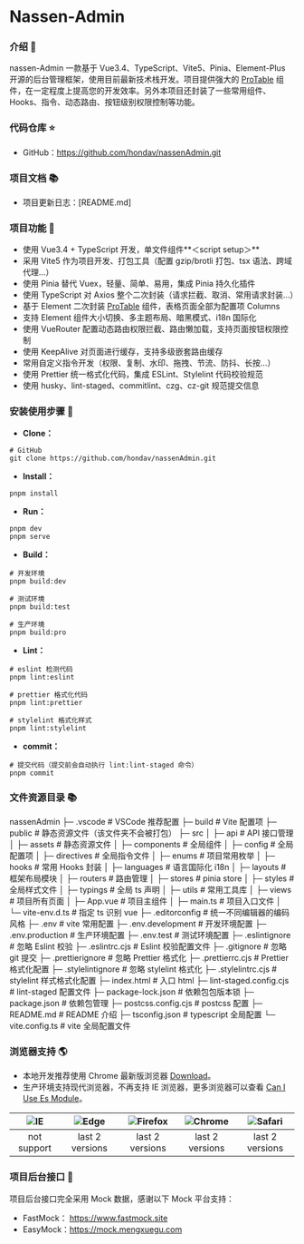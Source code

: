 # Nassen-Admin

### 介绍 📖

nassen-Admin 一款基于 Vue3.4、TypeScript、Vite5、Pinia、Element-Plus 开源的后台管理框架，使用目前最新技术栈开发。项目提供强大的 [ProTable](https://juejin.cn/post/7166068828202336263) 组件，在一定程度上提高您的开发效率。另外本项目还封装了一些常用组件、Hooks、指令、动态路由、按钮级别权限控制等功能。


### 代码仓库 ⭐

- GitHub：https://github.com/hondav/nassenAdmin.git

### 项目文档 📚

- 项目更新日志：[README.md]

### 项目功能 🔨

- 使用 Vue3.4 + TypeScript 开发，单文件组件**＜script setup＞**
- 采用 Vite5 作为项目开发、打包工具（配置 gzip/brotli 打包、tsx 语法、跨域代理…）
- 使用 Pinia 替代 Vuex，轻量、简单、易用，集成 Pinia 持久化插件
- 使用 TypeScript 对 Axios 整个二次封装（请求拦截、取消、常用请求封装…）
- 基于 Element 二次封装 [ProTable](https://juejin.cn/post/7166068828202336263) 组件，表格页面全部为配置项 Columns
- 支持 Element 组件大小切换、多主题布局、暗黑模式、i18n 国际化
- 使用 VueRouter 配置动态路由权限拦截、路由懒加载，支持页面按钮权限控制
- 使用 KeepAlive 对页面进行缓存，支持多级嵌套路由缓存
- 常用自定义指令开发（权限、复制、水印、拖拽、节流、防抖、长按…）
- 使用 Prettier 统一格式化代码，集成 ESLint、Stylelint 代码校验规范
- 使用 husky、lint-staged、commitlint、czg、cz-git 规范提交信息

### 安装使用步骤 📔

- **Clone：**

```text
# GitHub
git clone https://github.com/hondav/nassenAdmin.git
```

- **Install：**

```text
pnpm install
```

- **Run：**

```text
pnpm dev
pnpm serve
```

- **Build：**

```text
# 开发环境
pnpm build:dev

# 测试环境
pnpm build:test

# 生产环境
pnpm build:pro
```

- **Lint：**

```text
# eslint 检测代码
pnpm lint:eslint

# prettier 格式化代码
pnpm lint:prettier

# stylelint 格式化样式
pnpm lint:stylelint
```

- **commit：**

```text
# 提交代码（提交前会自动执行 lint:lint-staged 命令）
pnpm commit
```

### 文件资源目录 📚

nassenAdmin
├─ .vscode                 # VSCode 推荐配置
├─ build                   # Vite 配置项
├─ public                  # 静态资源文件（该文件夹不会被打包）
├─ src
│  ├─ api                  # API 接口管理
│  ├─ assets               # 静态资源文件
│  ├─ components           # 全局组件
│  ├─ config               # 全局配置项
│  ├─ directives           # 全局指令文件
│  ├─ enums                # 项目常用枚举
│  ├─ hooks                # 常用 Hooks 封装
│  ├─ languages            # 语言国际化 i18n
│  ├─ layouts              # 框架布局模块
│  ├─ routers              # 路由管理
│  ├─ stores               # pinia store
│  ├─ styles               # 全局样式文件
│  ├─ typings              # 全局 ts 声明
│  ├─ utils                # 常用工具库
│  ├─ views                # 项目所有页面
│  ├─ App.vue              # 项目主组件
│  ├─ main.ts              # 项目入口文件
│  └─ vite-env.d.ts        # 指定 ts 识别 vue
├─ .editorconfig           # 统一不同编辑器的编码风格
├─ .env                    # vite 常用配置
├─ .env.development        # 开发环境配置
├─ .env.production         # 生产环境配置
├─ .env.test               # 测试环境配置
├─ .eslintignore           # 忽略 Eslint 校验
├─ .eslintrc.cjs           # Eslint 校验配置文件
├─ .gitignore              # 忽略 git 提交
├─ .prettierignore         # 忽略 Prettier 格式化
├─ .prettierrc.cjs         # Prettier 格式化配置
├─ .stylelintignore        # 忽略 stylelint 格式化
├─ .stylelintrc.cjs        # stylelint 样式格式化配置
├─ index.html              # 入口 html
├─ lint-staged.config.cjs  # lint-staged 配置文件
├─ package-lock.json       # 依赖包包版本锁
├─ package.json            # 依赖包管理
├─ postcss.config.cjs      # postcss 配置
├─ README.md               # README 介绍
├─ tsconfig.json           # typescript 全局配置
└─ vite.config.ts          # vite 全局配置文件


### 浏览器支持 🌎

- 本地开发推荐使用 Chrome 最新版浏览器 [Download](https://www.google.com/intl/zh-CN/chrome/)。
- 生产环境支持现代浏览器，不再支持 IE 浏览器，更多浏览器可以查看 [Can I Use Es Module](https://caniuse.com/?search=ESModule)。

| ![IE](https://i.imgtg.com/2023/04/11/8z7ot.png) | ![Edge](https://i.imgtg.com/2023/04/11/8zr3p.png) | ![Firefox](https://i.imgtg.com/2023/04/11/8zKiU.png) | ![Chrome](https://i.imgtg.com/2023/04/11/8zNrx.png) | ![Safari](https://i.imgtg.com/2023/04/11/8zeGj.png) |
| :---------------------------------------------: | :-----------------------------------------------: | :--------------------------------------------------: | :-------------------------------------------------: | :-------------------------------------------------: |
|                   not support                   |                  last 2 versions                  |                   last 2 versions                    |                   last 2 versions                   |                   last 2 versions                   |

### 项目后台接口 🧩

项目后台接口完全采用 Mock 数据，感谢以下 Mock 平台支持：

- FastMock： https://www.fastmock.site
- EasyMock：https://mock.mengxuegu.com
